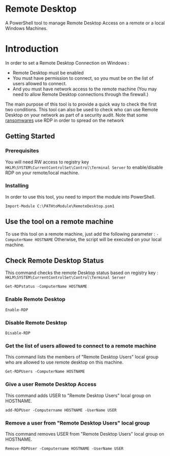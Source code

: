 # Remote Desktop

A PowerShell tool to manage Remote Desktop Access on a remote or a local Windows Machines.

# Introduction

In order to set a Remote Desktop Connection on Windows :
* Remote Desktop must be enabled
* You must have permission to connect, so you must be on the list of users allowed to connect.
* And you must have network access to the remote machine (You may need to allow Remote Desktop connections through the firewall.)

The main purpose of this tool is to provide a quick way to check the first two conditions.
This tool can also be used to check who can use Remote Desktop on your network as part of a security audit.
Note that some [ransomwares](https://nakedsecurity.sophos.com/2018/12/18/after-samsam-ryuk-shows-targeted-ransomware-is-still-evolving/) use RDP in order to spread on the network

## Getting Started

### Prerequisites

You will need RW access to registry key ```HKLM\SYSTEM\CurrentControlSet\Control\Terminal Server``` to enable/disable RDP on your remote/local machine.

### Installing

In order to use this tool, you need to import the module into PowerShell.

```
Import-Module C:\PATHtoModule\RemoteDesktop.psm1
```


## Use the tool on a remote machine

To use this tool on a remote machine, just add the following parameter : ```-ComputerName HOSTNAME```
Otherwise, the script will be executed on your local machine.

## Check Remote Desktop Status

This command checks the remote Desktop status based on registry key : ```HKLM\SYSTEM\CurrentControlSet\Control\Terminal Server```

```
Get-RDPstatus -ComputerName HOSTNAME
```


### Enable Remote Desktop

```
Enable-RDP
```

### Disable Remote Desktop

```
Disable-RDP
```

### Get the list of users allowed to connect to a remote machine

This command lists the members of "Remote Desktop Users" local group who are allowed to use remote desktop on this machine.

```
Get-RDPUsers -ComputerName HOSTNAME
```

### Give a user Remote Desktop Access

This command adds USER to "Remote Desktop Users" local group on HOSTNAME.

```
add-RDPUser -Computername HOSTNAME -UserName USER
```

### Remove a user from "Remote Desktop Users" local group

This command removes USER from "Remote Desktop Users" local group on HOSTNAME.

```
Remove-RDPUser -Computername HOSTNAME -UserName USER
```
